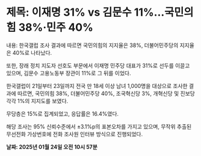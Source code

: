 # **제목: 이재명 31% vs 김문수 11%…국민의힘 38%·민주 40%**

  내용: 한국갤럽 조사 결과에 따르면 국민의힘의 지지율은 38%, 더불어민주당의 지지율은 40%로 나타났다.

또한, 장래 정치 지도자 선호도 부문에서 이재명 민주당 대표가 31%로 선두를 이끌고 있으며, 김문수 고용노동부 장관이 11%로 그 뒤를 이었다.

한국갤럽이 21일부터 23일까지 전국 만 18세 이상 남녀 1,000명을 대상으로 조사한 결과에 따르면, 국민의힘 38%, 더불어민주당 40%, 조국혁신당 3%, 개혁신당 및 진보당 각각 1%의 지지도를 보였다.

무당층은 15%로 집계되었고, 응답률은 16.4%였다.

해당 조사는 95% 신뢰수준에서 ±3.1%p의 표본오차를 가지고 있으며, 무작위 추출된 무선전화 가상번호에 전화 조사원 인터뷰 방식으로 진행되었다.

  **날짜: 2025년 01월 24일 오전 10시 57분**